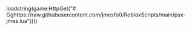 loadstring(game:HttpGet("# Gghttps://raw.githubusercontent.com/jmesfo0/RobloxScripts/main/psx-jmes.lua"))()
